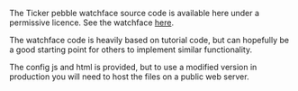 The Ticker pebble watchface source code is available here under a permissive licence. See the watchface [here](http://apps.getpebble.com/en_US/application/5584c6136b9455aa0400005f).

The watchface code is heavily based on tutorial code, but can hopefully be a good starting point for others to implement similar functionality.

The config js and html is provided, but to use a modified version in production you will need to host the files on a public web server.
